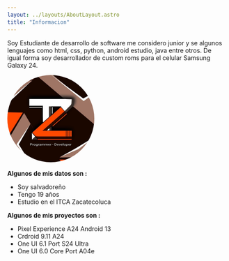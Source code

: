 ```yaml
---
layout: ../layouts/AboutLayout.astro
title: "Informacion"
---
```


Soy Estudiante de desarrollo de software me considero junior y se algunos lenguajes como html, css, python, android estudio, java entre otros.
De igual forma soy desarrollador de custom roms para el celular Samsung Galaxy 24.

<img class="img" src="https://raw.githubusercontent.com/VictorVasquezZT2005/PortFolio-Cloud/main/img/about/profile.jpeg">

<style>
.img {
  border-radius: 50%;
  height: auto;
  width: 200px;
}
</style>

<strong>Algunos de mis datos son :</strong>

- Soy salvadoreño 
- Tengo 19 años
- Estudio en el ITCA Zacatecoluca

<strong>Algunos de mis proyectos son :</strong>

- Pixel Experience A24 Android 13
- Crdroid 9.11 A24
- One UI 6.1 Port S24 Ultra
- One UI 6.0 Core Port A04e
